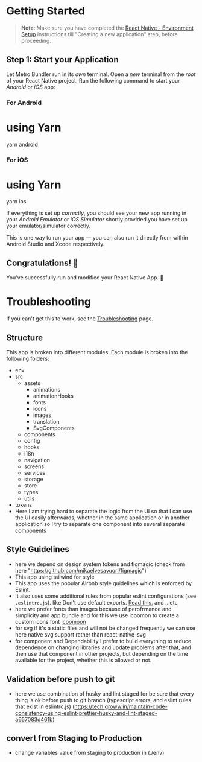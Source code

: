 # Getting Started

>**Note**: Make sure you have completed the [React Native - Environment Setup](https://reactnative.dev/docs/environment-setup) instructions till "Creating a new application" step, before proceeding.

## Step 1: Start your Application

Let Metro Bundler run in its _own_ terminal. Open a _new_ terminal from the _root_ of your React Native project. Run the following command to start your _Android_ or _iOS_ app:

### For Android

# using Yarn
yarn android


### For iOS

#  using Yarn
yarn ios


If everything is set up _correctly_, you should see your new app running in your _Android Emulator_ or _iOS Simulator_ shortly provided you have set up your emulator/simulator correctly.

This is one way to run your app — you can also run it directly from within Android Studio and Xcode respectively.

## Congratulations! :tada:

You've successfully run and modified your React Native App. :partying_face:

# Troubleshooting

If you can't get this to work, see the [Troubleshooting](https://reactnative.dev/docs/troubleshooting) page.


## Structure

This app is broken into different modules. Each module is broken into the following folders:
- env
- src
  - assets
    - animations
    - animationHooks
    - fonts
    - icons
    - images
    - translation
    - SvgComponents
  - components
  - config
  - hooks
  - i18n
  - navigation
  - screens
  - services
  - storage
  - store
  - types
  - utils
- tokens
- Here I am trying hard to separate the logic from the UI so that I can use the UI easily afterwards, whether in the same application or in another application so I try to separate one component into several separate components

## Style Guidelines

- here we depend on design system tokens and figmagic
    (check from here "https://github.com/mikaelvesavuori/figmagic")
- This app using tailwind for style
- This app uses the popular Airbnb style guidelines which is enforced by Eslint.
- It also uses some additional rules from popular eslint configurations (see `.eslintrc.js`).
like Don't use default exports. [Read this.](https://basarat.gitbook.io/typescript/main-1/defaultisbad) and ...etc
- here we prefer fonts than images because of perofrmance and simplicity and app bundle and for this we use icoomon 
to create a custom icons font [icoomoon](https://icomoon.io/app/#/select)
- for svg if it's a static files and will not be changed frequently we can use here native svg support rather than react-native-svg 
- for component and Dependability I prefer to build everything to reduce dependence on changing libraries and update problems after that, and then use that component in other projects, but depending on the time available for the project, whether this is allowed or not.
 

## Validation before push to git

- here we use combination of husky and lint staged for be sure that every thing is ok 
  before push to git branch (typescript errors, and eslint rules that exist in eslintrc.js)
  (https://tech.groww.in/maintain-code-consistency-using-eslint-prettier-husky-and-lint-staged-a657083d461b)


## convert from Staging to Production
  - change variables value from staging to production in (./env)
